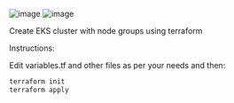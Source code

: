 ![image](https://github.com/Awan/eks-tf/assets/42554663/e57c5209-80b4-4e84-8263-0449f5f1ae46)
![image](https://github.com/Awan/eks-tf/assets/42554663/81f813ce-53a8-4559-941d-87ab7c5fda74)


Create EKS cluster with node groups using terraform


Instructions:

Edit variables.tf and other files as per your needs and then:

```bash
terraform init
terraform apply
```
